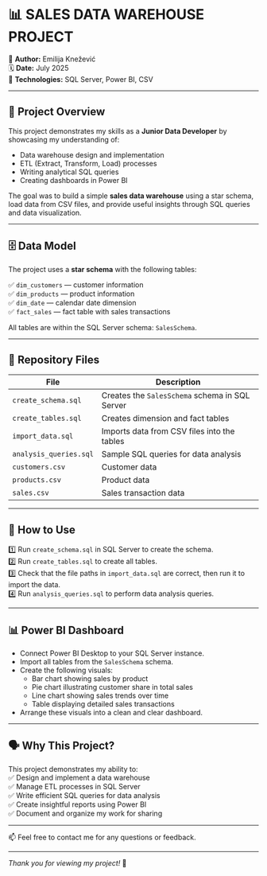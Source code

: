 # 📊 SALES DATA WAREHOUSE PROJECT

👤 **Author:** Emilija Knežević  
🗓️ **Date:** July 2025  
🔗 **Technologies:** SQL Server, Power BI, CSV  

---

## 📝 Project Overview

This project demonstrates my skills as a **Junior Data Developer** by showcasing my understanding of:  
- Data warehouse design and implementation  
- ETL (Extract, Transform, Load) processes  
- Writing analytical SQL queries  
- Creating dashboards in Power BI  

The goal was to build a simple **sales data warehouse** using a star schema, load data from CSV files, and provide useful insights through SQL queries and data visualization.

---

## 🗄️ Data Model

The project uses a **star schema** with the following tables:  

✅ `dim_customers` — customer information  
✅ `dim_products` — product information  
✅ `dim_date` — calendar date dimension  
✅ `fact_sales` — fact table with sales transactions  

All tables are within the SQL Server schema: `SalesSchema`.

---

## 📂 Repository Files

| File                 | Description                                  |
|----------------------|----------------------------------------------|
| `create_schema.sql`   | Creates the `SalesSchema` schema in SQL Server |
| `create_tables.sql`   | Creates dimension and fact tables             |
| `import_data.sql`     | Imports data from CSV files into the tables   |
| `analysis_queries.sql`| Sample SQL queries for data analysis          |
| `customers.csv`      | Customer data                                 |
| `products.csv`       | Product data                                  |
| `sales.csv`          | Sales transaction data                        |

---

## 🧪 How to Use

1️⃣ Run `create_schema.sql` in SQL Server to create the schema.  
2️⃣ Run `create_tables.sql` to create all tables.  
3️⃣ Check that the file paths in `import_data.sql` are correct, then run it to import the data.  
4️⃣ Run `analysis_queries.sql` to perform data analysis queries.

---

## 📊 Power BI Dashboard

- Connect Power BI Desktop to your SQL Server instance.  
- Import all tables from the `SalesSchema` schema.  
- Create the following visuals:  
  - Bar chart showing sales by product  
  - Pie chart illustrating customer share in total sales  
  - Line chart showing sales trends over time  
  - Table displaying detailed sales transactions  
- Arrange these visuals into a clean and clear dashboard.

---

## 🗣️ Why This Project?

This project demonstrates my ability to:  
✅ Design and implement a data warehouse  
✅ Manage ETL processes in SQL Server  
✅ Write efficient SQL queries for data analysis  
✅ Create insightful reports using Power BI  
✅ Document and organize my work for sharing  

---

📫 Feel free to contact me for any questions or feedback.

---

*Thank you for viewing my project!* 🚀

